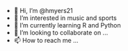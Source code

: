 - 👋 Hi, I’m @hmyers21
- 👀 I’m interested in music and sports
- 🌱 I’m currently learning R and Python
- 💞️ I’m looking to collaborate on ...
- 📫 How to reach me ...

<!---
hmyers21/hmyers21 is a ✨ special ✨ repository because its `README.md` (this file) appears on your GitHub profile.
You can click the Preview link to take a look at your changes.
--->
